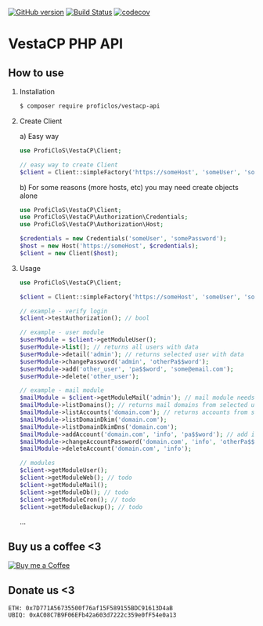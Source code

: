 [![GitHub version](https://badge.fury.io/gh/ProfiCloS%2Fvestacp-api.svg)](https://badge.fury.io/gh/ProfiCloS%2Fvestacp-api)
[![Build Status](https://travis-ci.com/ProfiCloS/vestacp-api.svg?branch=master)](https://travis-ci.com/ProfiCloS/vestacp-api)
[![codecov](https://codecov.io/gh/ProfiCloS/vestacp-api/branch/master/graph/badge.svg)](https://codecov.io/gh/ProfiCloS/vestacp-api)

# VestaCP PHP API


## How to use

1) Installation
	```sh
	$ composer require proficlos/vestacp-api
	```
2) Create Client

	a) Easy way
	```php
	use ProfiCloS\VestaCP\Client;
	
	// easy way to create Client
	$client = Client::simpleFactory('https://someHost', 'someUser', 'somePass');
	```
	
	b) For some reasons (more hosts, etc) you may need create objects alone
	```php
	use ProfiCloS\VestaCP\Client;
	use ProfiCloS\VestaCP\Authorization\Credentials;
	use ProfiCloS\VestaCP\Authorization\Host;
	
	$credentials = new Credentials('someUser', 'somePassword');
	$host = new Host('https://someHost', $credentials);
	$client = new Client($host);
	```
3) Usage
	```php
	use ProfiCloS\VestaCP\Client;

	$client = Client::simpleFactory('https://someHost', 'someUser', 'somePass');
	
	// example - verify login
	$client->testAuthorization(); // bool

	// example - user module
	$userModule = $client->getModuleUser();
	$userModule->list(); // returns all users with data
	$userModule->detail('admin'); // returns selected user with data
	$userModule->changePassword('admin', 'otherPa$$word');
	$userModule->add('other_user', 'pa$$word', 'some@email.com');
	$userModule->delete('other_user');
	
	// example - mail module
	$mailModule = $client->getModuleMail('admin'); // mail module needs user
	$mailModule->listDomains(); // returns mail domains from selected user
	$mailModule->listAccounts('domain.com'); // returns accounts from selected user and domain
	$mailModule->listDomainDkim('domain.com'); 
	$mailModule->listDomainDkimDns('domain.com');
	$mailModule->addAccount('domain.com', 'info', 'pa$$word'); // add info@domain.com account
	$mailModule->changeAccountPassword('domain.com', 'info', 'otherPa$$word'); // change info@domain.com password
	$mailModule->deleteAccount('domain.com', 'info');

	// modules
	$client->getModuleUser();
	$client->getModuleWeb(); // todo
	$client->getModuleMail();
	$client->getModuleDb(); // todo
	$client->getModuleCron(); // todo
	$client->getModuleBackup(); // todo
	```
	...


## Buy us a coffee <3
[![Buy me a Coffee](https://www.paypalobjects.com/en_US/i/btn/btn_donate_LG.gif)](https://www.paypal.com/cgi-bin/webscr?cmd=_s-xclick&hosted_button_id=E8NK53NGKVDHS)

## Donate us <3
```
ETH: 0x7D771A56735500f76af15F589155BDC91613D4aB
UBIQ: 0xAC08C7B9F06EFb42a603d7222c359e0fF54e0a13
```

